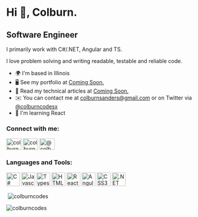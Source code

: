 <h1 align="left">Hi 👋, Colburn.</h1>
<h2 align="left">Software Engineer</h2>
<p>I primarily work with C#/.NET, Angular and TS.</p>
<p align="left">
I love problem solving and writing readable, testable and reliable code.
</p>


<ul dir="auto">
<li><g-emoji class="g-emoji" alias="earth_africa" fallback-src="https://github.githubassets.com/images/icons/emoji/unicode/1f30d.png">🌍</g-emoji>  I'm based in Illinois</li>
<li><g-emoji class="g-emoji" alias="desktop_computer" fallback-src="https://github.githubassets.com/images/icons/emoji/unicode/1f5a5.png">🖥️</g-emoji>  See my portfolio at <a href="#" rel="nofollow">Coming Soon.</a></li>
<li><g-emoji class="g-emoji" alias="memo" fallback-src="https://github.githubassets.com/images/icons/emoji/unicode/1f4dd.png">📝</g-emoji>  Read my technical articles at <a href="#" rel="nofollow">Coming Soon.</a></li>
<li><g-emoji class="g-emoji" alias="envelope" fallback-src="https://github.githubassets.com/images/icons/emoji/unicode/2709.png">✉️</g-emoji>  You can contact me at <a href="mailto:colburnsanders@gmail.com">colburnsanders@gmail.com</a> or on Twitter via <a href="https://twitter.com/colburncodesx" rel="nofollow">@colburncodesx</a></li>
<li><g-emoji class="g-emoji" alias="brain" fallback-src="https://github.githubassets.com/images/icons/emoji/unicode/1f9e0.png">🧠</g-emoji>  I'm learning React</li>
</ul>

<h3 align="left">Connect with me:</h3>
<p align="left">
<a href="https://twitter.com/colburncodesx" target="blank"><img align="center" src="https://raw.githubusercontent.com/rahuldkjain/github-profile-readme-generator/master/src/images/icons/Social/twitter.svg" alt="colburncodesx" height="30" width="40" /></a>
<a href="https://stackoverflow.com/users/colburn-sanders" target="blank"><img align="center" src="https://raw.githubusercontent.com/rahuldkjain/github-profile-readme-generator/master/src/images/icons/Social/stack-overflow.svg" alt="colburn-sanders" height="30" width="40" /></a>
<a href="https://medium.com/@colburnsanders" target="blank"><img align="center" src="https://raw.githubusercontent.com/rahuldkjain/github-profile-readme-generator/master/src/images/icons/Social/medium.svg" alt="@colburnsanders" height="30" width="40" /></a>
</p>

<h3 align="left">Languages and Tools:</h3>
<p align="left" dir="auto">
<a href="https://docs.microsoft.com/en-us/dotnet/csharp/" rel="nofollow"><img src="https://raw.githubusercontent.com/danielcranney/readme-generator/main/public/icons/skills/csharp-colored.svg" width="36" height="36" alt="C#" style="max-width: 100%;"></a>
<a href="https://developer.mozilla.org/en-US/docs/Web/JavaScript" rel="nofollow"><img src="https://raw.githubusercontent.com/danielcranney/readme-generator/main/public/icons/skills/javascript-colored.svg" width="36" height="36" alt="Javascript" style="max-width: 100%;"></a>
<a href="https://www.typescriptlang.org/" rel="nofollow"><img src="https://raw.githubusercontent.com/danielcranney/readme-generator/main/public/icons/skills/typescript-colored.svg" width="36" height="36" alt="Typescript" style="max-width: 100%;"></a>
<a href="https://developer.mozilla.org/en-US/docs/Glossary/HTML5" rel="nofollow"><img src="https://raw.githubusercontent.com/danielcranney/readme-generator/main/public/icons/skills/html5-colored.svg" width="36" height="36" alt="HTML5" style="max-width: 100%;"></a>
<a href="https://reactjs.org/" rel="nofollow"><img src="https://raw.githubusercontent.com/danielcranney/readme-generator/main/public/icons/skills/react-colored.svg" width="36" height="36" alt="React" style="max-width: 100%;"></a>
<a href="https://angular.io/" rel="nofollow"><img src="https://raw.githubusercontent.com/danielcranney/readme-generator/main/public/icons/skills/angularjs-colored.svg" width="36" height="36" alt="Angular" style="max-width: 100%;"></a>
<a href="https://www.w3.org/TR/CSS/#css" rel="nofollow"><img src="https://raw.githubusercontent.com/danielcranney/readme-generator/main/public/icons/skills/css3-colored.svg" width="36" height="36" alt="CSS3" style="max-width: 100%;"></a>
<a href="https://dotnet.microsoft.com/en-us/" rel="nofollow"><img src="https://raw.githubusercontent.com/danielcranney/readme-generator/main/public/icons/skills/dot-net-colored.svg" width="36" height="36" alt=".NET" style="max-width: 100%;"></a>
</p>
<p>&nbsp;<img align="center" src="https://github-readme-stats.vercel.app/api?username=colburncodes&show_icons=true&locale=en" alt="colburncodes" /></p>

<p><img align="center" src="https://github-readme-streak-stats.herokuapp.com/?user=colburncodes&" alt="colburncodes" /></p>


